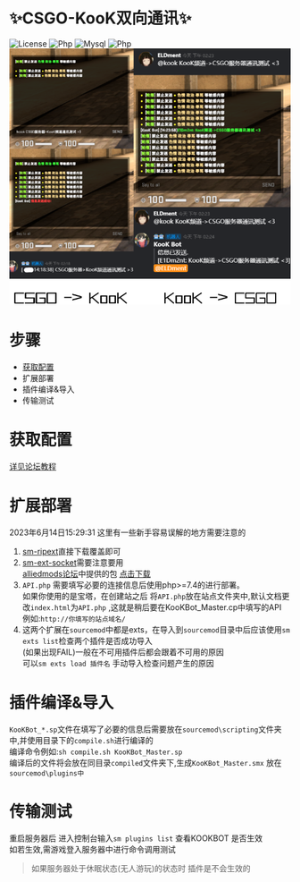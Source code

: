 # ✨CSGO-KooK双向通讯✨
![License](https://img.shields.io/badge/license-GPL-orange.svg?style=plastic)
![Php](https://img.shields.io/badge/sourcemod-1.11-red)
![Mysql](https://img.shields.io/badge/mysql-8.0.2-blue)
![Php](https://img.shields.io/badge/php-7.4-green)<br>
![image](https://github.com/ELDment/KooKChanel-CSGOServer-TwoWay-Communication/blob/main/CSGO-KooK.png)<br>

# 步骤
* [获取配置](#获取配置)
* 扩展部署
* 插件编译&导入
* 传输测试

# 获取配置
[详见论坛教程](https://bbs.csgocn.net/thread-434.htm)

# 扩展部署
 2023年6月14日15:29:31
 这里有一些新手容易误解的地方需要注意的
  1. [sm-ripext](https://github.com/ErikMinekus/sm-ripext)直接下载覆盖即可<br>
  2. [sm-ext-socket](https://github.com/ErikMinekus/sm-ripext)需要注意要用<br>
    [alliedmods论坛](https://forums.alliedmods.net/showthread.php?t=67640)中提供的包 [点击下载](https://forums.alliedmods.net/attachment.php?attachmentid=83286&d=1299423920)<br>
  4. `API.php` 需要填写必要的连接信息后使用php>=7.4的进行部署。<br>
      如果你使用的是宝塔，在创建站之后 将`API.php`放在站点文件夹中,默认文档更改`index.html`为`API.php` ,这就是稍后要在KooKBot_Master.cp中填写的API
      例如:`http://你填写的站点域名/`
  5. 这两个扩展在`sourcemod`中都是exts，在导入到`sourcemod`目录中后应该使用`sm exts list`检查两个插件是否成功导入<br>
      (如果出现FAIL)一般在不可用插件后都会跟着不可用的原因<br>
      可以`sm exts load 插件名` 手动导入检查问题产生的原因
# 插件编译&导入
  `KooKBot_*.sp`文件在填写了必要的信息后需要放在`sourcemod\scripting`文件夹中,并使用目录下的`compile.sh`进行编译的<br>
   编译命令例如:`sh compile.sh KooKBot_Master.sp`<br>
   编译后的文件将会放在同目录`compiled`文件夹下,生成`KooKBot_Master.smx` 放在`sourcemod\plugins中`
# 传输测试
   重启服务器后 进入控制台输入`sm plugins list` 查看KOOKBOT 是否生效 <br>
   如若生效,需游戏登入服务器中进行命令调用测试
   > 如果服务器处于休眠状态(无人游玩)的状态时 插件是不会生效的
